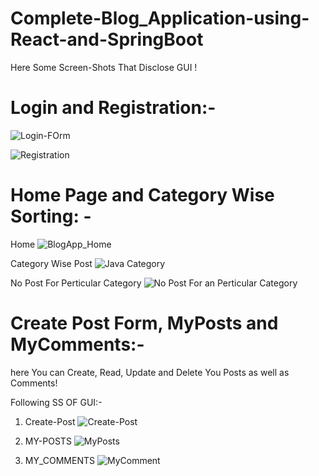 # Complete-Blog_Application-using-React-and-SpringBoot

Here Some Screen-Shots That Disclose GUI !

# Login and Registration:-

![Login-FOrm](https://user-images.githubusercontent.com/55124298/196114275-f1b05ca5-ad37-4382-848f-82b9e86a0fc9.png)


![Registration](https://user-images.githubusercontent.com/55124298/196114334-4ef765cf-222c-49ca-847e-732481751dcd.png)


# Home Page and Category Wise Sorting: -

 Home
![BlogApp_Home](https://user-images.githubusercontent.com/55124298/196114611-2088945c-6cda-4c45-9716-a2bfe8cd080a.png)

 Category Wise Post
![Java Category](https://user-images.githubusercontent.com/55124298/196114832-6092e45d-feaf-4dc3-8310-e0f954f3ad52.png)

 No Post For Perticular Category
![No Post For an Perticular Category](https://user-images.githubusercontent.com/55124298/196114858-70c86f28-d146-4421-983f-adb29551be71.png)

# Create Post Form, MyPosts and MyComments:-

here You can Create, Read, Update and Delete You Posts as well as Comments!

Following SS OF GUI:-

1. Create-Post
![Create-Post](https://user-images.githubusercontent.com/55124298/196115940-222a9974-f725-4ab6-8e16-2a6932ae8055.png)

2. MY-POSTS
![MyPosts](https://user-images.githubusercontent.com/55124298/196116010-38bcf753-0c26-4140-b32c-bf16831eee9a.png)

3. MY_COMMENTS
![MyComment](https://user-images.githubusercontent.com/55124298/196115968-423cbc4b-01e4-4d2e-a870-c80bb8717de9.png)


